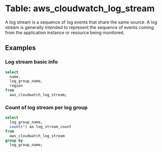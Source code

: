 # Table: aws_cloudwatch_log_stream

A log stream is a sequence of log events that share the same source. A log stream is generally intended to represent the sequence of events coming from the application instance or resource being monitored.

## Examples

### Log stream basic info

```sql
select
  name,
  log_group_name,
  region
from
  aws_cloudwatch_log_stream;
```


### Count of log stream per log group

```sql
select
  log_group_name,
  count(*) as log_stream_count
from
  aws_cloudwatch_log_stream
group by
  log_group_name;
```